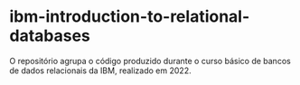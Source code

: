 # ibm-introduction-to-relational-databases

O repositório agrupa o código produzido durante o curso básico de bancos de dados relacionais da IBM, realizado em 2022.

